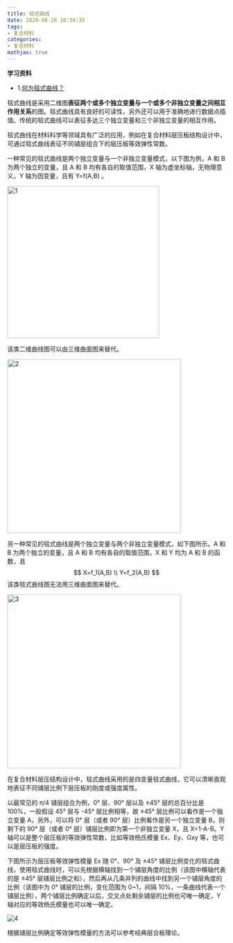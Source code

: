 ```yaml
---
title: 毯式曲线
date: 2020-08-26 16:34:35
tags:
- 复合材料
categories:
- 复合材料
mathjax: true
---
```


**学习资料**

- 1.[何为毯式曲线？](https://mp.weixin.qq.com/s?__biz=MzI3MTE3OTgzNA==&mid=2649177310&idx=1&sn=64a0e81c069e7fc2080a9c7857b8d278&chksm=f2d6558bc5a1dc9db2f4a69a45877228be497a0d53cfc614934f016c12eac197407b9c651d85&scene=21#wechat_redirect)

毯式曲线是采用二维图**表征两个或多个独立变量与一个或多个非独立变量之间相互作用关系**的图。毯式曲线具有良好的可读性，另外还可以用于准确地进行数据点插值。传统的毯式曲线可以表征多达三个独立变量和三个非独立变量的相互作用。

<!-- more -->

毯式曲线在材料科学等领域具有广泛的应用，例如在复合材料层压板结构设计中，可通过毯式曲线表征不同铺层组合下的层压板等效弹性常数。

一种常见的毯式曲线是两个独立变量与一个非独立变量模式，以下图为例，A 和 B 为两个独立的变量，且 A 和 B 均有各自的取值范围，X 轴为虚坐标轴，无物理意义，Y 轴为因变量，且有 Y=f(A,B) 。

<img src="https://aliyun-oss-coderhuye.oss-cn-hangzhou.aliyuncs.com/blog/2021-06-19-1-1fbfb7.png" alt="1" style="width:350px;" />

该类二维曲线图可以由三维曲面图来替代。

<img src="https://aliyun-oss-coderhuye.oss-cn-hangzhou.aliyuncs.com/blog/2021-06-19-2-40b76c.png" alt="2" style="width:400px;" />

另一种常见的毯式曲线是两个独立变量与两个非独立变量模式，如下图所示。A 和 B 为两个独立的变量，且 A 和 B 均有各自的取值范围，X 和 Y 均为 A 和 B 的函数，且
$$
X=f_1(A,B) \\
Y=f_2(A,B)
$$
该类毯式曲线图无法用三维曲面图来替代。

<img src="https://aliyun-oss-coderhuye.oss-cn-hangzhou.aliyuncs.com/blog/2021-06-19-3-2fa776.png" alt="3" style="width:400px;" />

在复合材料层压结构设计中，毯式曲线采用的是四变量毯式曲线，它可以清晰直观地表征不同铺层比例下层压板的刚度或强度属性。

以最常见的 π/4 铺层组合为例，0° 层、90° 层以及 ±45° 层的总百分比是 100%，一般假设 45° 层与 -45° 层比例相等，故 ±45° 层比例可以看作是一个独立变量 A，另外，可以将 0° 层（或者 90° 层）比例看作是另一个独立变量 B，则剩下的 90° 层（或者 0° 层）铺层比例即为第一个非独立变量 X，且 X=1-A-B。Y 轴可以是整个层压板的等效弹性常数，比如等效杨氏模量 Ex、Ey、Gxy 等，也可以是层压板的强度。

下图所示为层压板等效弹性模量 Ex 随 0°、90° 及 ±45° 铺层比例变化的毯式曲线，使用毯式曲线时，可以先根据横轴找到一个铺层角度的比例（该图中横轴代表的是 ±45° 层铺层比例之和），然后再从几条并列的曲线中找到另一个铺层角度的比例（该图中为 0° 铺层的比例，变化范围为 0~1，间隔 10%，一条曲线代表一个铺层比例），两个铺层比例确定以后，交叉点处剩余铺层的比例也可唯一确定，Y 轴对应的等效杨氏模量也可以唯一确定。

<img src="https://aliyun-oss-coderhuye.oss-cn-hangzhou.aliyuncs.com/blog/2021-06-19-4-30471d.png" alt="4" />

根据铺层比例确定等效弹性模量的方法可以参考经典层合板理论。
